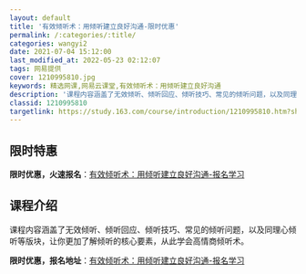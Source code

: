 ```yaml
---
layout: default
title: '有效倾听术：用倾听建立良好沟通-限时优惠'
permalink: /:categories/:title/
categories: wangyi2
date: 2021-07-04 15:12:00
last_modified_at: 2022-05-23 02:12:07
tags: 网易提供
cover: 1210995810.jpg
keywords: 精选网课,网易云课堂,有效倾听术：用倾听建立良好沟通
description: '课程内容涵盖了无效倾听、倾听回应、倾听技巧、常见的倾听问题，以及同理心倾听等版块，让你更加了解倾听的核心要素，从此学会高'
classid: 1210995810
targetlink: https://study.163.com/course/introduction/1210995810.htm?share=1&shareId=1025206652&utm_campaign=share&utm_medium=iphoneShare&utm_source=&utm_u=1025206652
---
```


## 限时特惠

**限时优惠，火速报名**：[有效倾听术：用倾听建立良好沟通-报名学习](https://study.163.com/course/introduction/1210995810.htm?share=1&shareId=1025206652&utm_campaign=share&utm_medium=iphoneShare&utm_source=&utm_u=1025206652)

## 课程介绍

课程内容涵盖了无效倾听、倾听回应、倾听技巧、常见的倾听问题，以及同理心倾听等版块，让你更加了解倾听的核心要素，从此学会高情商倾听术。

**限时优惠，报名地址**：[有效倾听术：用倾听建立良好沟通-报名学习](https://study.163.com/course/introduction/1210995810.htm?share=1&shareId=1025206652&utm_campaign=share&utm_medium=iphoneShare&utm_source=&utm_u=1025206652)

